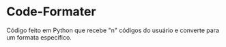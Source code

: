 # Code-Formater
Código feito em Python que recebe "n" códigos do usuário e converte para um formata específico. 
